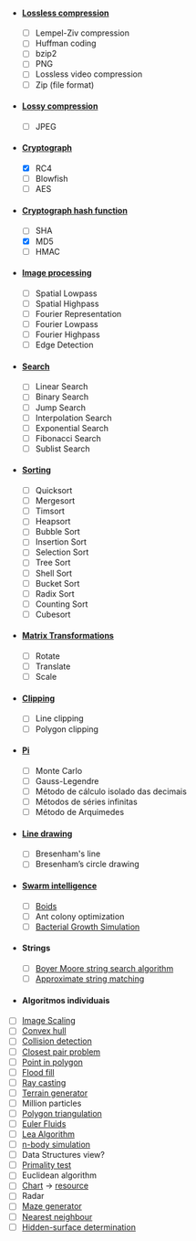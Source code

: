 - #### [Lossless compression](https://en.wikipedia.org/wiki/Lossless_compression)
  - [ ] Lempel-Ziv compression 
  - [ ] Huffman coding
  - [ ] bzip2
  - [ ] PNG
  - [ ] Lossless video compression
  - [ ] Zip (file format)
- #### [Lossy compression](https://en.wikipedia.org/wiki/Lossy_compression)
  - [ ] JPEG
- #### [Cryptograph](https://en.wikipedia.org/wiki/Cryptography)
  - [x] RC4
  - [ ] Blowfish
  - [ ] AES
- ####  [Cryptograph hash function](https://en.wikipedia.org/wiki/Cryptographic_hash_function)
  - [ ] SHA
  - [x] MD5
  - [ ] HMAC
- #### [Image processing](https://en.wikipedia.org/wiki/Digital_image_processing)
  - [ ] Spatial Lowpass
  - [ ] Spatial Highpass
  - [ ] Fourier Representation
  - [ ] Fourier Lowpass
  - [ ] Fourier Highpass
  - [ ] Edge Detection
- #### [Search](https://en.wikipedia.org/wiki/Search_algorithm)
  - [ ] Linear Search
  - [ ] Binary Search
  - [ ] Jump Search
  - [ ] Interpolation Search
  - [ ] Exponential Search
  - [ ] Fibonacci Search
  - [ ] Sublist Search
- #### [Sorting](https://en.wikipedia.org/wiki/Sorting_algorithm)
  - [ ] Quicksort
  - [ ] Mergesort
  - [ ] Timsort
  - [ ] Heapsort
  - [ ] Bubble Sort
  - [ ] Insertion Sort
  - [ ] Selection Sort
  - [ ] Tree Sort
  - [ ] Shell Sort
  - [ ] Bucket Sort
  - [ ] Radix Sort
  - [ ] Counting Sort
  - [ ] Cubesort
- #### [Matrix Transformations](https://en.wikipedia.org/wiki/Transformation_matrix)
  - [ ] Rotate
  - [ ] Translate
  - [ ] Scale
- #### [Clipping](https://www.tutorialspoint.com/computer_graphics/viewing_and_clipping.htm)
  - [ ] Line clipping
  - [ ] Polygon clipping
- #### [Pi](https://pt.wikipedia.org/wiki/Pi)
  - [ ] Monte Carlo
  - [ ] Gauss-Legendre
  - [ ] Método de cálculo isolado das decimais
  - [ ] Métodos de séries infinitas
  - [ ] Método de Arquimedes
- #### [Line drawing](https://en.wikipedia.org/wiki/Line_drawing_algorithm)
  - [ ] Bresenham's line
  - [ ] Bresenham’s circle drawing
- #### [Swarm intelligence](https://en.wikipedia.org/wiki/Swarm_intelligence#Ant_colony_optimization_(Dorigo_1992))
  - [ ] [Boids](https://youtu.be/uMI1QcgfBeU)
  - [ ] Ant colony optimization
  - [ ] [Bacterial Growth Simulation](http://infection.inquiry-hub.net/)
- #### Strings
  - [ ] [Boyer Moore string search algorithm](https://en.wikipedia.org/wiki/Boyer%E2%80%93Moore_string-search_algorithm)
  - [ ] [Approximate string matching](https://en.wikipedia.org/wiki/Approximate_string_matching)
- #### Algoritmos individuais
- [ ] [Image Scaling](http://courses.cs.vt.edu/~masc1044/L17-Rotation/ScalingNN.html)
- [ ] [Convex hull](https://en.wikipedia.org/wiki/Convex_hull)
- [ ] [Collision detection](https://en.wikipedia.org/wiki/Collision_detection)
- [ ] [Closest pair problem](https://en.wikipedia.org/wiki/Closest_pair_of_points_problem)
- [ ] [Point in polygon](https://en.wikipedia.org/wiki/Point_in_polygon)
- [ ] [Flood fill](https://en.wikipedia.org/wiki/Flood_fill)
- [ ] [Ray casting](https://en.wikipedia.org/wiki/Ray_casting)
- [ ] [Terrain generator](https://en.wikipedia.org/wiki/Diamond-square_algorithm)
- [ ] Million particles
- [ ] [Polygon triangulation](https://en.wikipedia.org/wiki/Polygon_triangulation)
- [ ] [Euler Fluids](https://en.wikipedia.org/wiki/Euler_equations_(fluid_dynamics))
- [ ] [Lea Algorithm](https://en.wikipedia.org/wiki/Lee_algorithm)
- [ ] [n-body simulation](https://en.wikipedia.org/wiki/N-body_simulation)
- [ ] Data Structures view?
- [ ] [Primality test](https://en.wikipedia.org/wiki/Primality_test)
- [ ] Euclidean algorithm
- [ ] [Chart](https://en.wikipedia.org/wiki/Chart) -> [resource](https://www.advsofteng.com/gallery.html)
- [ ] Radar
- [ ] [Maze generator](https://en.wikipedia.org/wiki/Maze_generation_algorithm)
- [ ] [Nearest neighbour](https://en.wikipedia.org/wiki/Nearest_neighbour_algorithm)
- [ ] [Hidden-surface determination](https://en.wikipedia.org/wiki/Hidden-surface_determination)

